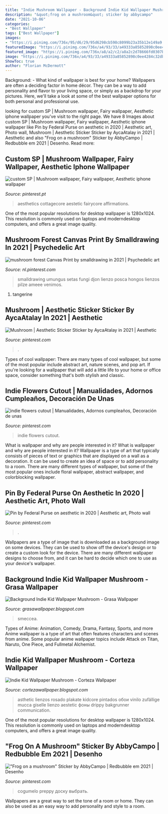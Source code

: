 ```yaml
---
title: "Indie Mushroom Wallpaper - Background Indie Kid Wallpaper Mushroom"
description: "&quot;frog on a mushroom&quot; sticker by abbycampo"
date: "2021-10-06"
categories:
- "Best Wallpaper"
tags: ["Best Wallpaper"]
images:
- "https://i.pinimg.com/736x/95/d6/29/95d6298cb598c8099b23a35b12e149a9.jpg"
featuredImage: "https://i.pinimg.com/736x/a4/93/33/a49333a85852898c0ee4284c32db2582.jpg"
featured_image: "https://i.pinimg.com/736x/a8/a2/c2/a8a2c2d78666fd0307bf89a5f97caec2.jpg"
image: "https://i.pinimg.com/736x/a4/93/33/a49333a85852898c0ee4284c32db2582.jpg"
ShowToc: true
author: "Florian McDermott"
---
```



Background: - What kind of wallpaper is best for your home?
Wallpapers are often a deciding factor in home décor. They can be a way to add personality and flavor to your living space, or simply as a backdrop for your pictures. Here, we'll take a look at some of the best wallpaper options for both personal and professional use.

	

		
looking for custom SP | Mushroom wallpaper, Fairy wallpaper, Aesthetic iphone wallpaper you've visit to the right page. We have 8 Images about custom SP | Mushroom wallpaper, Fairy wallpaper, Aesthetic iphone wallpaper like Pin by Federal Purse on aesthetic in 2020 | Aesthetic art, Photo wall, Mushroom | Aesthetic Sticker Sticker by AycaAtalay in 2021 | Aesthetic and also &quot;Frog on a mushroom&quot; Sticker by AbbyCampo | Redbubble em 2021 | Desenho. Read more:
		
    
## Custom SP | Mushroom Wallpaper, Fairy Wallpaper, Aesthetic Iphone Wallpaper

<img loading=lazy src="https://i.pinimg.com/736x/a8/a2/c2/a8a2c2d78666fd0307bf89a5f97caec2.jpg" onerror="this.onerror=null;this.src='https://tse4.mm.bing.net/th?id=OIP.LLO-HqHDbGo7fo5PiOXQGQHaOz&amp;pid=15.1';" alt="custom SP | Mushroom wallpaper, Fairy wallpaper, Aesthetic iphone wallpaper">

_Source: pinterest.pt_

>aesthetics cottagecore aestetic fairycore affirmations. 

	

One of the most popular resolutions for desktop wallpaper is 1280x1024. This resolution is commonly used on laptops and moderndesktop computers, and offers a great image quality.

    
## Mushroom Forest Canvas Print By Smalldrawing In 2021 | Psychedelic Art

<img loading=lazy src="https://i.pinimg.com/736x/a4/93/33/a49333a85852898c0ee4284c32db2582.jpg" onerror="this.onerror=null;this.src='https://tse4.mm.bing.net/th?id=OIP.EURmFRWLGFuYU2l44_2M8QHaKh&amp;pid=15.1';" alt="mushroom forest Canvas Print by smalldrawing in 2021 | Psychedelic art">

_Source: nl.pinterest.com_

>smalldrawing umungus setas fungi djon lienzo posca hongos lienzos pilze ameee venimos. 

	

1. tangerine 

    
## Mushroom | Aesthetic Sticker Sticker By AycaAtalay In 2021 | Aesthetic

<img loading=lazy src="https://i.pinimg.com/736x/91/8b/59/918b59177480de3d3944d1509ba89423.jpg" onerror="this.onerror=null;this.src='https://tse2.mm.bing.net/th?id=OIP.KjpsFQiKfZ_alMu3opfuNAHaHa&amp;pid=15.1';" alt="Mushroom | Aesthetic Sticker Sticker by AycaAtalay in 2021 | Aesthetic">

_Source: pinterest.com_

>. 

	

Types of cool wallpaper:
There are many types of cool wallpaper, but some of the most popular include abstract art, nature scenes, and pop art. If you're looking for a wallpaper that will add a little life to your home or office space, consider something that's both stylish and classic.

    
## Indie Flowers Cutout | Manualidades, Adornos Cumpleaños, Decoración De Unas

<img loading=lazy src="https://i.pinimg.com/736x/9f/7b/70/9f7b700088b30318e2a3662dc8af53c0.jpg" onerror="this.onerror=null;this.src='https://tse2.mm.bing.net/th?id=OIP.CkvVnIG6TzOWpDfCw9I3zgHaJ4&amp;pid=15.1';" alt="indie flowers cutout | Manualidades, Adornos cumpleaños, Decoración de unas">

_Source: pinterest.com_

>indie flowers cutout. 

	

What is wallpaper and why are people interested in it?
What is wallpaper and why are people interested in it?
Wallpaper is a type of art that typically consists of pieces of text or graphics that are displayed on a wall as a decoration. It can be used to create an idea of space or to add personality to a room. There are many different types of wallpaper, but some of the most popular ones include floral wallpaper, abstract wallpaper, and colorblocking wallpaper.

    
## Pin By Federal Purse On Aesthetic In 2020 | Aesthetic Art, Photo Wall

<img loading=lazy src="https://i.pinimg.com/736x/c5/84/80/c58480942f48ac14cf496ced9d0a3a0e.jpg" onerror="this.onerror=null;this.src='https://tse4.mm.bing.net/th?id=OIP.o3tn19qoMSHQhXFd-ibNJAHaHM&amp;pid=15.1';" alt="Pin by Federal Purse on aesthetic in 2020 | Aesthetic art, Photo wall">

_Source: pinterest.com_

>. 

	

Wallpapers are a type of image that is downloaded as a background image on some devices. They can be used to show off the device's design or to create a custom look for the device. There are many different wallpaper designs to choose from, and it can be hard to decide which one to use as your device's wallpaper.

    
## Background Indie Kid Wallpaper Mushroom - Grasa Wallpaper

<img loading=lazy src="https://i.pinimg.com/originals/9c/eb/58/9ceb58d2b238c0c03682a2278701774c.jpg" onerror="this.onerror=null;this.src='https://tse1.mm.bing.net/th?id=OIP.v_2pFyCPA2F9oKBzoPl4AwHaNL&amp;pid=15.1';" alt="Background Indie Kid Wallpaper Mushroom - Grasa Wallpaper">

_Source: grasawallpaper.blogspot.com_

>smeccea. 

	

Types of Anime: Animation, Comedy, Drama, Fantasy, Sports, and more
Anime wallpaper is a type of art that often features characters and scenes from anime. Some popular anime wallpaper topics include Attack on Titan, Naruto, One Piece, and Fullmetal Alchemist.

    
## Indie Kid Wallpaper Mushroom - Corteza Wallpaper

<img loading=lazy src="https://i.pinimg.com/736x/95/d6/29/95d6298cb598c8099b23a35b12e149a9.jpg" onerror="this.onerror=null;this.src='https://tse2.mm.bing.net/th?id=OIP.Wxx5W9AGHJavouLMycGWagHaO0&amp;pid=15.1';" alt="Indie Kid Wallpaper Mushroom - Corteza Wallpaper">

_Source: cortezawallpaper.blogspot.com_

>asthetic lienzos rosado plakate kidcore pintados обои vinilo zufällige mucca giselle lienzo aestetic фоны drippy bakgrunner communication. 

	

One of the most popular resolutions for desktop wallpaper is 1280x1024. This resolution is commonly used on laptops and moderndesktop computers, and offers a great image quality.

    
## &quot;Frog On A Mushroom&quot; Sticker By AbbyCampo | Redbubble Em 2021 | Desenho

<img loading=lazy src="https://i.pinimg.com/736x/d5/c3/e7/d5c3e78874d733b9acad7a4a55c47f8e.jpg" onerror="this.onerror=null;this.src='https://tse3.mm.bing.net/th?id=OIP.z104vbwVMLEsw8fYTVRXqQHaHa&amp;pid=15.1';" alt="&quot;Frog on a mushroom&quot; Sticker by AbbyCampo | Redbubble em 2021 | Desenho">

_Source: pinterest.com_

>cogumelo preppy доску выбрать. 

	

Wallpapers are a great way to set the tone of a room or home. They can also be used as an easy way to add personality and style to a room.

